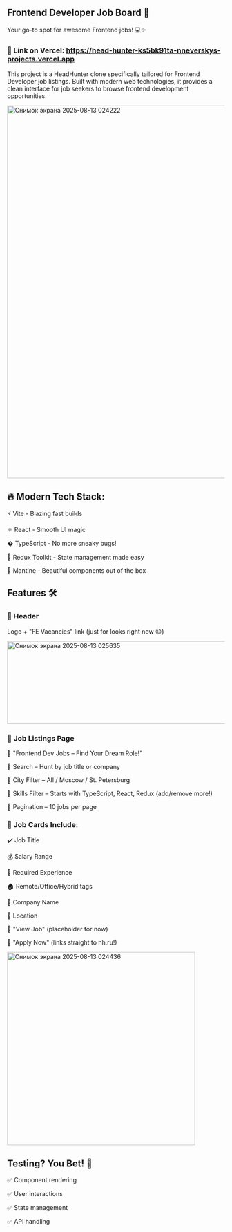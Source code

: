 ## Frontend Developer Job Board 🚀

Your go-to spot for awesome Frontend jobs! 💻✨

### 📌 Link on Vercel: https://head-hunter-ks5bk91ta-nneverskys-projects.vercel.app

This project is a HeadHunter clone specifically tailored for Frontend Developer job listings. 
Built with modern web technologies, it provides a clean interface for job seekers to browse frontend development opportunities.

<img width="1918" height="863" alt="Снимок экрана 2025-08-13 024222" src="https://github.com/user-attachments/assets/a67fd079-8740-42ad-9482-382d1433337b" />

## 🔥 Modern Tech Stack:

⚡ Vite - Blazing fast builds

⚛️ React - Smooth UI magic

� TypeScript - No more sneaky bugs!

🧩 Redux Toolkit - State management made easy

🎨 Mantine - Beautiful components out of the box

## Features 🛠️
### 🔹 Header
Logo + "FE Vacancies" link (just for looks right now 😉)

<img width="1313" height="192" alt="Снимок экрана 2025-08-13 025635" src="https://github.com/user-attachments/assets/1176b90e-0c7f-4974-9428-901ab9a7ff7f" />

### 🔹 Job Listings Page
📌 "Frontend Dev Jobs – Find Your Dream Role!"

🔎 Search – Hunt by job title or company

🌆 City Filter – All / Moscow / St. Petersburg

🧠 Skills Filter – Starts with TypeScript, React, Redux (add/remove more!)

📜 Pagination – 10 jobs per page

### 💼 Job Cards Include:

✔️ Job Title

💰 Salary Range

👔 Required Experience

🏠 Remote/Office/Hybrid tags

🏢 Company Name

📍 Location

🔗 "View Job" (placeholder for now)

🚀 "Apply Now" (links straight to hh.ru!)

<img width="435" height="447" alt="Снимок экрана 2025-08-13 024436" src="https://github.com/user-attachments/assets/b21c7866-f064-4a37-8987-52be7988a936" />

## Testing? You Bet! 🧪

✅ Component rendering

✅ User interactions

✅ State management

✅ API handling
